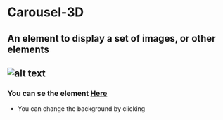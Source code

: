 # Carousel-3D
An element to display a set of images, or other elements
---
![alt text](https://github.com/JavierBalonga/Backgrounds/blob/master/preview.png)
---
### You can se the element [Here](https://javierbalonga.github.io/Backgrounds/)  
  
- You can change the background by clicking
